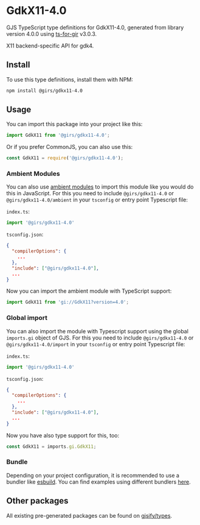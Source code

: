 
# GdkX11-4.0

GJS TypeScript type definitions for GdkX11-4.0, generated from library version 4.0.0 using [ts-for-gir](https://github.com/gjsify/ts-for-gir) v3.0.3.

X11 backend-specific API for gdk4.

## Install

To use this type definitions, install them with NPM:
```bash
npm install @girs/gdkx11-4.0
```

## Usage

You can import this package into your project like this:
```ts
import GdkX11 from '@girs/gdkx11-4.0';
```

Or if you prefer CommonJS, you can also use this:
```ts
const GdkX11 = require('@girs/gdkx11-4.0');
```

### Ambient Modules

You can also use [ambient modules](https://github.com/gjsify/ts-for-gir/tree/main/packages/cli#ambient-modules) to import this module like you would do this in JavaScript.
For this you need to include `@girs/gdkx11-4.0` or `@girs/gdkx11-4.0/ambient` in your `tsconfig` or entry point Typescript file:

`index.ts`:
```ts
import '@girs/gdkx11-4.0'
```

`tsconfig.json`:
```json
{
  "compilerOptions": {
    ...
  },
  "include": ["@girs/gdkx11-4.0"],
  ...
}
```

Now you can import the ambient module with TypeScript support: 

```ts
import GdkX11 from 'gi://GdkX11?version=4.0';
```

### Global import

You can also import the module with Typescript support using the global `imports.gi` object of GJS.
For this you need to include `@girs/gdkx11-4.0` or `@girs/gdkx11-4.0/import` in your `tsconfig` or entry point Typescript file:

`index.ts`:
```ts
import '@girs/gdkx11-4.0'
```

`tsconfig.json`:
```json
{
  "compilerOptions": {
    ...
  },
  "include": ["@girs/gdkx11-4.0"],
  ...
}
```

Now you have also type support for this, too:

```ts
const GdkX11 = imports.gi.GdkX11;
```

### Bundle

Depending on your project configuration, it is recommended to use a bundler like [esbuild](https://esbuild.github.io/). You can find examples using different bundlers [here](https://github.com/gjsify/ts-for-gir/tree/main/examples).

## Other packages

All existing pre-generated packages can be found on [gjsify/types](https://github.com/gjsify/types).

